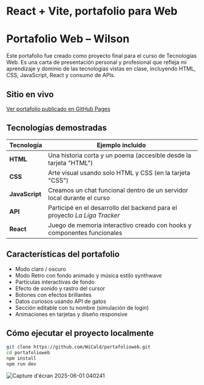 # React + Vite, portafolio para Web



# Portafolio Web – Wilson

Este portafolio fue creado como proyecto final para el curso de Tecnologías Web. Es una carta de presentación personal y profesional que refleja mi aprendizaje y dominio de las tecnologías vistas en clase, incluyendo HTML, CSS, JavaScript, React y consumo de APIs.  

## Sitio en vivo
[Ver portafolio publicado en GitHub Pages](https://wicald.github.io/portafolioweb/)

## Tecnologías demostradas
| Tecnología   | Ejemplo incluido |
|--------------|------------------|
| **HTML**     | Una historia corta y un poema (accesible desde la tarjeta "HTML") |
| **CSS**      | Arte visual usando solo HTML y CSS (en la tarjeta "CSS") |
| **JavaScript** | Creamos un chat funcional dentro de un servidor local durante el curso |
| **API**      | Participé en el desarrollo del backend para el proyecto *La Liga Tracker* |
| **React**    | Juego de memoria interactivo creado con hooks y componentes funcionales |

## Características del portafolio
- Modo claro / oscuro
- Modo Retro con fondo animado y música estilo synthwave
- Partículas interactivas de fondo
- Efecto de sonido y rastro del cursor
- Botones con efectos brillantes
- Datos curiosos usando API de gatos
- Sección editable con tu nombre (simulación de login)
- Animaciones en tarjetas y diseño responsive

## Cómo ejecutar el proyecto localmente

```bash
git clone https://github.com/WiCald/portafolioweb.git
cd portafolioweb
npm install
npm run dev
```
![Capture d'écran 2025-06-01 040241](https://github.com/user-attachments/assets/430a7e07-dfff-4759-9b66-14266a6aa1ff)
